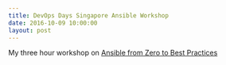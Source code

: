 ```yaml
---
title: DevOps Days Singapore Ansible Workshop
date: 2016-10-09 10:00:00
layout: post
---
```

My three hour workshop on [Ansible from Zero to Best Practices](/devops-singapore-2016/)
